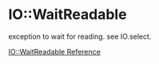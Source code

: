 # IO::WaitReadable

exception to wait for reading. see IO.select.


[IO::WaitReadable Reference](https://ruby-doc.org/core-2.6/IO/WaitReadable.html)
